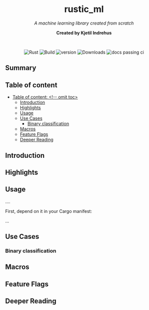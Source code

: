 <div align="center">
    <h1> rustic_ml </h1>
    <p><i>A machine learning library created from scratch</i></p>
    <p><strong>Created by Kjetil Indrehus</strong></p>

   <br/>

   <!-- Badges Section -->
   <p>
      <img alt="Rust" src="https://img.shields.io/badge/rust-1.74-orange?logo=rust" />
      <img alt="Build" src="https://github.com/KjetilIN/rustic_ml/actions/workflows/test.yml/badge.svg" />
      <img alt="version" src="https://img.shields.io/crates/v/rustic_ml" />
      <img alt="Downloads" src="https://img.shields.io/crates/dv/rustic_ml" />
      <img alt="docs passing ci" src="https://img.shields.io/docsrs/rustic_ml" />
   </p>
</div>


## Summary





## Table of content <!-- omit in toc -->

- [Table of content: \<!-- omit toc\>](#table-of-content----omit-toc)
  - [Introduction](#introduction)
  - [Highlights](#highlights)
  - [Usage](#usage)
  - [Use Cases](#use-cases)
    - [Binary classification](#binary-classification)
  - [Macros](#macros)
  - [Feature Flags](#feature-flags)
  - [Deeper Reading](#deeper-reading)


## Introduction



## Highlights


## Usage

....

First, depend on it in your Cargo manifest:

...

## Use Cases

### Binary classification 


## Macros

## Feature Flags


## Deeper Reading



<!-- Badges -->
[crate_link]: https://crates.io/crates/rustic_ml "Crate listing"
[crate_img]: https://img.shields.io/crates/v/r.svg?style=for-the-badge&color=f46623 "Crate badge"
[docs_link]: https://docs.rs/rustic_ml/latest/rustic_ml "Crate documentation"
[docs_img]: https://img.shields.io/docsrs/rustic_ml/latest.svg?style=for-the-badge "Documentation badge"
[downloads_img]: https://img.shields.io/crates/dv/rustic_ml.svg?style=for-the-badge "Crate downloads"
[license_file]: https://github.com/KjetilIN/rustic_ml/blob/main/LICENSE "Project license"
[license_img]: https://img.shields.io/crates/l/bitvec.svg?style=for-the-badge "License badge"

<!-- Documentation -->

<!-- External References -->
[`deku`]: https://crates.io/crates/deku
[docsrs]: https://docs.rs/bitvec/latest/bitvec
[erl_bit]: https://www.erlang.org/doc/programming_examples/bit_syntax.html
[issue]: https://github.com/ferrilab/bitvec/issues/new
[`radium`]: https://crates.io/crates/radium
